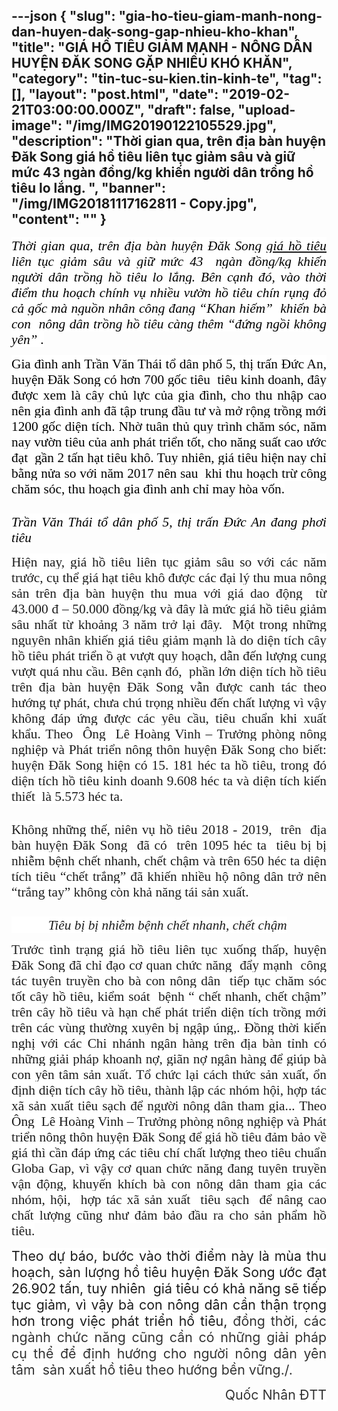 ---json
{
    "slug": "gia-ho-tieu-giam-manh-nong-dan-huyen-dak-song-gap-nhieu-kho-khan",
    "title": "GIÁ HỒ TIÊU GIẢM MẠNH -  NÔNG DÂN HUYỆN ĐĂK SONG GẶP NHIỀU KHÓ KHĂN",
    "category": "tin-tuc-su-kien.tin-kinh-te",
    "tag": [],
    "layout": "post.html",
    "date": "2019-02-21T03:00:00.000Z",
    "draft": false,
    "upload-image": "/img/IMG20190122105529.jpg",
    "description": "Thời gian qua, trên địa bàn huyện Đăk Song giá hồ tiêu liên tục giảm sâu và giữ mức 43  ngàn đồng/kg khiến người dân trồng hồ tiêu lo lắng. ",
    "banner": "/img/IMG20181117162811 - Copy.jpg",
    "__content__": ""
}
---
<p style="text-align:justify"><em><span style="font-size:16.0pt"><span style="background-color:white"><span style="font-family:&quot;Times New Roman&quot;,&quot;serif&quot;"><span style="color:black">Thời gian qua, tr&ecirc;n địa b&agrave;n huyện Đăk Song <a href="http://www.tintaynguyen.com/gia-tieu/"><span style="color:black">gi&aacute; hồ ti&ecirc;u</span></a> li&ecirc;n tục giảm s&acirc;u v&agrave; giữ mức 43 &nbsp;ng&agrave;n đồng/kg khiến người d&acirc;n trồng hồ ti&ecirc;u lo lắng. B&ecirc;n cạnh đ&oacute;, v&agrave;o thời điểm thu hoạch ch&iacute;nh vụ nhiều vườn hồ ti&ecirc;u ch&iacute;n rụng đỏ cả gốc m&agrave; nguồn nh&acirc;n c&ocirc;ng đang &ldquo;Khan hiếm&rdquo; &nbsp;khiến b&agrave; con &nbsp;n&ocirc;ng d&acirc;n trồng hồ ti&ecirc;u c&agrave;ng th&ecirc;m &ldquo;đứng ngồi kh&ocirc;ng y&ecirc;n&rdquo; .</span></span></span></span></em></p>

<p style="text-align:justify"><span style="font-size:16.0pt"><span style="background-color:white"><span style="font-family:&quot;Times New Roman&quot;,&quot;serif&quot;"><span style="color:black">Gia đ&igrave;nh anh Trần Văn Th&aacute;i tổ d&acirc;n phố 5, thị trấn Đức An, huyện Đăk Song c&oacute; hơn 700 gốc ti&ecirc;u &nbsp;ti&ecirc;u kinh doanh, đ&acirc;y được xem l&agrave; c&acirc;y chủ lực của gia đ&igrave;nh, cho thu nhập cao n&ecirc;n gia đ&igrave;nh anh đ&atilde; tập trung đầu tư v&agrave; mở rộng trồng mới 1200 gốc diện t&iacute;ch. Nhờ tu&acirc;n thủ quy tr&igrave;nh chăm s&oacute;c, năm nay vườn ti&ecirc;u của anh ph&aacute;t triển tốt, cho năng suất cao ước đạt &nbsp;gần 2 tấn hạt ti&ecirc;u kh&ocirc;. Tuy nhi&ecirc;n, gi&aacute; ti&ecirc;u hiện nay chỉ bằng nửa so với năm 2017 n&ecirc;n sau &nbsp;khi thu hoạch trừ c&ocirc;ng chăm s&oacute;c, thu hoạch gia đ&igrave;nh anh chỉ may h&ograve;a vốn.</span></span></span></span></p>

<p style="text-align:justify"><img alt="" src="/img/DSC_2642.JPG" /></p>

<p style="text-align:justify"><em><span style="font-size:16.0pt"><span style="background-color:white"><span style="font-family:&quot;Times New Roman&quot;,&quot;serif&quot;"><span style="color:black">Trần Văn Th&aacute;i tổ d&acirc;n phố 5, thị trấn Đức An đang phơi ti&ecirc;u</span></span></span></span></em></p>

<p style="text-align:justify"><span style="font-size:16.0pt"><span style="background-color:white"><span style="font-family:&quot;Times New Roman&quot;,&quot;serif&quot;"><span style="color:#1c1c1c">Hiện nay, gi&aacute; hồ ti&ecirc;u li&ecirc;n tục giảm s&acirc;u so với c&aacute;c năm trước, cụ thể gi&aacute; hạt ti&ecirc;u kh&ocirc; được c&aacute;c đại l&yacute; thu mua n&ocirc;ng sản tr&ecirc;n địa b&agrave;n huyện thu mua với gi&aacute; dao động &nbsp;từ 43.000 đ &ndash; 50.000 đồng/kg v&agrave; đ&acirc;y l&agrave; mức gi&aacute; hồ ti&ecirc;u giảm s&acirc;u nhất từ khoảng 3 năm trở lại đ&acirc;y. &nbsp;Một trong những nguy&ecirc;n nh&acirc;n khiến gi&aacute; ti&ecirc;u giảm mạnh l&agrave; do diện t&iacute;ch c&acirc;y hồ ti&ecirc;u ph&aacute;t triển ồ ạt vượt quy hoạch, dẫn đến lượng cung vượt qu&aacute; nhu cầu. B&ecirc;n cạnh đ&oacute;, &nbsp;phần lớn diện t&iacute;ch hồ ti&ecirc;u tr&ecirc;n địa b&agrave;n huyện Đăk Song v&acirc;̃n được canh tác theo hướng tự ph&aacute;t, chưa chú trọng nhiều đ&ecirc;́n chất lượng v&igrave; vậy kh&ocirc;ng đ&aacute;p ứng được c&aacute;c y&ecirc;u cầu, ti&ecirc;u chuẩn khi xuất khẩu. Theo &nbsp;&Ocirc;ng&nbsp; L&ecirc; Ho&agrave;ng Vinh &ndash; Trưởng ph&ograve;ng n&ocirc;ng nghiệp v&agrave; Ph&aacute;t triển n&ocirc;ng th&ocirc;n huyện Đăk Song cho biết: huyện Đăk Song hiện c&oacute; 15. 181 h&eacute;c ta hồ ti&ecirc;u, trong đ&oacute; diện t&iacute;ch hồ ti&ecirc;u kinh doanh 9.608 h&eacute;c ta v&agrave; diện t&iacute;ch kiến thiết&nbsp; l&agrave; 5.573 h&eacute;c ta.</span></span></span></span></p>

<p style="text-align:justify"><img alt="" src="/img/IMG20181117162811.jpg" /></p>

<p style="text-align:justify"><span style="font-size:16.0pt"><span style="background-color:white"><span style="font-family:&quot;Times New Roman&quot;,&quot;serif&quot;"><span style="color:#1c1c1c">Kh&ocirc;ng những thế, ni&ecirc;n vụ hồ ti&ecirc;u 2018 - 2019,&nbsp; tr&ecirc;n&nbsp; địa b&agrave;n huyện Đăk Song&nbsp; đ&atilde; c&oacute;&nbsp; tr&ecirc;n 1095 h&eacute;c ta &nbsp;ti&ecirc;u bị bị nhiễm b&ecirc;̣nh chết nhanh, chết chậm v&agrave; tr&ecirc;n 650 h&eacute;c ta diện t&iacute;ch ti&ecirc;u &ldquo;chết trắng&rdquo; đ&atilde; khiến nhiều hộ n&ocirc;ng d&acirc;n trở n&ecirc;n &ldquo;trắng tay&rdquo; kh&ocirc;ng c&ograve;n khả năng t&aacute;i sản xuất. </span></span></span></span></p>

<p style="text-align:justify"><img alt="" src="/img/IMG20190122105529.jpg" /></p>

<p style="text-align:justify"><em><span style="font-size:16.0pt"><span style="background-color:white"><span style="font-family:&quot;Times New Roman&quot;,&quot;serif&quot;"><span style="color:#1c1c1c">&nbsp; &nbsp; &nbsp; &nbsp; &nbsp; &nbsp;Ti&ecirc;u bị bị nhiễm b&ecirc;̣nh chết nhanh, chết chậm</span></span></span></span></em></p>

<p style="text-align:justify"><span style="font-size:16.0pt"><span style="background-color:white"><span style="font-family:&quot;Times New Roman&quot;,&quot;serif&quot;"><span style="color:#1c1c1c">Trước t&igrave;nh trạng gi&aacute; hồ ti&ecirc;u li&ecirc;n tục xuống thấp, huyện Đăk Song đ&atilde; chỉ đạo cơ quan chức năng&nbsp; đẩy mạnh&nbsp; c&ocirc;ng t&aacute;c tuy&ecirc;n truyền cho b&agrave; con n&ocirc;ng d&acirc;n &nbsp;tiếp tục chăm s&oacute;c tốt c&acirc;y hồ ti&ecirc;u, kiểm so&aacute;t &nbsp;bệnh &ldquo; chết nhanh, chết chậm&rdquo; tr&ecirc;n c&acirc;y hồ ti&ecirc;u v&agrave; hạn chế ph&aacute;t triển diện t&iacute;ch trồng mới tr&ecirc;n c&aacute;c v&ugrave;ng thường xuy&ecirc;n bị ngập &uacute;ng,. Đồng thời kiến nghị với c&aacute;c Chi nh&aacute;nh ng&acirc;n h&agrave;ng tr&ecirc;n địa b&agrave;n tỉnh c&oacute; những giải ph&aacute;p khoanh nợ, gi&atilde;n nợ ng&acirc;n h&agrave;ng để gi&uacute;p b&agrave; con y&ecirc;n t&acirc;m sản xuất. Tổ chức lại c&aacute;ch thức sản xuất, ổn định diện t&iacute;ch c&acirc;y hồ ti&ecirc;u, th&agrave;nh lập c&aacute;c nh&oacute;m hội, hợp t&aacute;c x&atilde; sản xuất ti&ecirc;u sạch để người n&ocirc;ng d&acirc;n tham gia... Theo &Ocirc;ng&nbsp; L&ecirc; Ho&agrave;ng Vinh &ndash; Trưởng ph&ograve;ng n&ocirc;ng nghiệp v&agrave; Ph&aacute;t triển n&ocirc;ng th&ocirc;n huyện Đăk Song để gi&aacute; hồ ti&ecirc;u đảm bảo về gi&aacute; th&igrave; cần đ&aacute;p ứng c&aacute;c ti&ecirc;u ch&iacute; chất lượng theo ti&ecirc;u chuẩn Globa Gap, v&igrave; vậy cơ quan chức năng đang tuy&ecirc;n truyền vận động, khuyến kh&iacute;ch b&agrave; con n&ocirc;ng d&acirc;n tham gia c&aacute;c nh&oacute;m, hội,&nbsp; hợp t&aacute;c x&atilde; sản xuất&nbsp; ti&ecirc;u sạch&nbsp; để n&acirc;ng cao chất lượng cũng như đảm bảo đầu ra cho sản phẩm hồ ti&ecirc;u.</span></span></span></span></p>

<p style="margin-left:0in; margin-right:0in; text-align:justify"><span style="background-color:white"><span style="font-size:16.0pt"><span style="background-color:white"><span style="color:#1c1c1c">Theo dự b&aacute;o, bước v&agrave;o thời điểm n&agrave;y l&agrave; m&ugrave;a thu hoạch, sản lượng hồ ti&ecirc;u huyện Đăk Song ước đạt 26.902 tấn, tuy nhi&ecirc;n &nbsp;gi&aacute; ti&ecirc;u c&oacute; khả năng sẽ tiếp tục giảm, v&igrave; vậy b&agrave; con n&ocirc;ng d&acirc;n cần thận trọng hơn trong việc ph&aacute;t triển hồ ti&ecirc;u, </span></span></span><span style="font-size:16.0pt"><span style="color:#333333">đồng thời, c&aacute;c ng&agrave;nh chức năng cũng cần c&oacute; những giải ph&aacute;p cụ thể để định hướng cho người n&ocirc;ng d&acirc;n y&ecirc;n t&acirc;m &nbsp;sản xuất hồ ti&ecirc;u theo hướng bền vững./.</span></span></span></p>

<p style="margin-left:0in; margin-right:0in; text-align:right"><span style="background-color:white"><span style="font-size:16.0pt"><span style="color:#333333">Quốc Nh&acirc;n ĐTT</span></span></span></p>